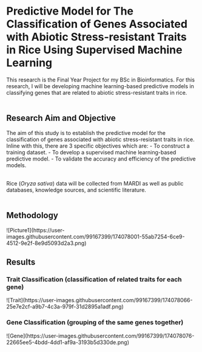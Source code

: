 # Predictive Model for The Classification of Genes Associated with Abiotic Stress-resistant Traits in Rice Using Supervised Machine Learning
This research is the Final Year Project for my BSc in Bioinformatics. For this research, I will be developing machine learning-based predictive models in classifying genes that are related to abiotic stress-resistant traits in rice.<br/><br/>

<h2>Research Aim and Objective</h2>
The aim of this study is to establish the predictive model for the classification of genes associated with abiotic stress-resistant traits in rice. Inline with this, there are 3 specific objectives which are:
- To construct a training dataset.
- To develop a supervised machine learning-based predictive model.
- To validate the accuracy and efficiency of the predictive models.<br/><br/>

Rice (*Oryza sativa*) data will be collected from MARDI as well as public databases, knowledge sources, and scientific literature.<br/><br/>

<h2>Methodology</h2>
![Picture1](https://user-images.githubusercontent.com/99167399/174078001-55ab7254-6ce9-4512-9e2f-8e9d5093d2a3.png)

<h2>Results</h2>
<h3>Trait Classification (classification of related traits for each gene)</h3>
![Trait](https://user-images.githubusercontent.com/99167399/174078066-25e7e2cf-a9b7-4c3a-979f-31d2895a1adf.png)

<h3>Gene Classification (grouping of the same genes together)</h3>
![Gene](https://user-images.githubusercontent.com/99167399/174078076-22665ee5-4bdd-4dd1-af9a-3193b5d330de.png)
